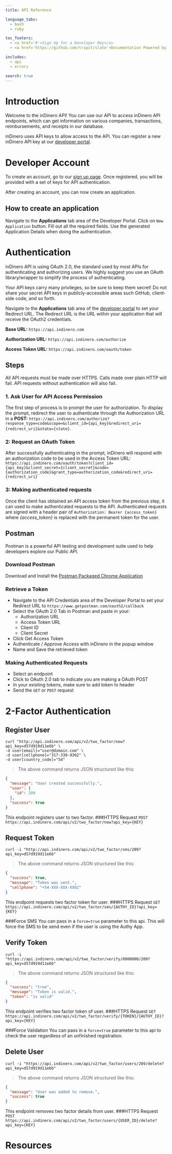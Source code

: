 ```yaml
---
title: API Reference

language_tabs:
  - bash
  - ruby

toc_footers:
  - <a href='#'>Sign Up for a Developer Key</a>
  - <a href='https://github.com/tripit/slate'>Documentation Powered by Slate</a>

includes:
  - api
  - errors

search: true
---
```


# Introduction

Welcome to the inDinero API! You can use our API to access inDinero API endpoints, which can get information on various companies, transactions, reimbursements, and receipts in our database.

inDinero uses API keys to allow access to the API. You can register a new inDinero API key at our [developer portal](https://api.indinero.com/).

# Developer Account

To create an account, go to our [sign up page](https://api.indinero.com/developer/sign_up). Once registered, you will be provided with a set of keys for API authentication.

After creating an account, you can now create an application.

## How to create an application

Navigate to the **Applications** tab area of the Developer Portal. Click on `New Application` button. Fill out all the required fields. Use the generated Application Details when doing the authentication.

# Authentication

inDinero API is using OAuth 2.0, the standard used by most APIs for authenticating and authorizing users. We highly suggest you use an OAuth library/wrapper to simplify the process of authenticating.

Your API keys carry many privileges, so be sure to keep them secret! Do not share your secret API keys in publicly-accessible areas such GitHub, client-side code, and so forth.

Navigate to the **Applications** tab area of the [developer portal](https://api.indinero.com/) to set your Redirect URL. The Redirect URL is the URL within your application that will receive the OAuth2 credentials.

**Base URL:** `https://api.indinero.com`

**Authorization URL:** `https://api.indinero.com/authorize`

**Access Token URL:** `https://api.indinero.com/oauth/token`

## Steps

All API requests must be made over HTTPS. Calls made over plain HTTP will fail. API requests without authentication will also fail.

### 1. Ask User for API Access Permission
The first step of process is to prompt the user for authorization. To display the prompt, redirect the user to authenticate through the Authorization URL in a **POST:** `https://api.indinero.com/authorize?response_type=code&scope=&client_id={api_key}&redirect_uri={redirect_uri}&state={state}`.

### 2: Request an OAuth Token
After successfully authenticating in the prompt, inDinero will respond with an authorization code to be used in the Access Token URL: `https://api.indinero.com/oauth/token?client_id={api_key}&client_secret={client_secret}&code={authorization_code}&grant_type=authorization_code&redirect_uri={redirect_uri}`

### 3: Making authenticated requests
Once the client has obtained an API access token from the previous step, it can used to make authenticated requests to the API. Authenticated requests are signed with a header pair of `Authorization: Bearer {access_token}` where *{access_token}* is replaced with the permanent token for the user.

## Postman

Postman is a powerful API testing and development suite used to help developers explore our Public API.

### Download Postman
Download and Install the [Postman Packaged Chrome Application](https://www.getpostman.com/)

### Retrieve a Token

* Navigate to the API Credentials area of the Developer Portal to set your Redirect URL to `https://www.getpostman.com/oauth2/callback`
* Select the OAuth 2.0 Tab in Postman and paste in your:
    * Authorization URL
    * Access Token URL
    * Client ID
    * Client Secret
* Click Get Access Token
* Authenticate / Approve Access with inDinero in the popup window
* Name and Save the retrieved token

### Making Authenticated Requests
* Select an endpoint
* Click to OAuth 2.0 tab to indicate you are making a OAuth POST
* In your existing tokens, make sure to add token to header
* Send the `GET` or `POST` request

# 2-Factor Authentication

## Register User
```shell
curl "http://api.indinero.com/api/v2/two_factor/new?api_key=d57d919d11e6b" \
-d user[email]="user@domain.com" \
-d user[cellphone]="317-338-9302" \
-d user[country_code]="54"
```

> The above command returns JSON structured like this:

```json
{
  "message": "User created successfully.",
  "user": {
    "id": 209
  },
  "success": true
}
```

This endpoint registers user to two factor.
###HTTPS Request
`POST https://api.indinero.com/api/v2/two_factor/new?api_key={KEY}`

## Request Token
```shell
curl -i "http://api.indinero.com/api/v2/two_factor/sms/209?api_key=d57d919d11e6b"
```

> The above command returns JSON structured like this:

```json
{
  "success": true,
  "message": "Token was sent.",
  "cellphone": "+54-XXX-XXX-XX02"
}
```

This endpoint requests two factor token for user.
###HTTPS Request
`GET https://api.indinero.com/api/v2/two_factor/sms/{AUTHY_ID}?api_key={KEY}`

###Force SMS
You can pass in a `force=true` parameter to this api. This will force the SMS to be send even if the user is using the Authy App.

## Verify Token
```shell
curl -i "https://api.indinero.com/api/v2/two_factor/verify/0000000/209?api_key=d57d919d11e6b"
```

> The above command returns JSON structured like this:

```json
{
  "success": "true",
  "message": "Token is valid.",
  "token": "is valid"
}
```

This endpoint verifies two factor token of user.
###HTTPS Request
`GET https://api.indinero.com/api/v2/two_factor/verify/{TOKEN}/{AUTHY_ID}?api_key={KEY}`

###Force Validation
You can pass in a `force=true` parameter to this api to check the user regardless of an unfinished registration.

## Delete User
```shell
curl -i "https://api.indinero.com/api/v2/two_factor/users/209/delete?api_key=d57d919d11e6b"
```

> The above command returns JSON structured like this:

```json
{
  "message": "User was added to remove.",
  "success": true
}
```

This endpoint removes two factor details from user.
###HTTPS Request
`POST https://api.indinero.com/api/v2/two_factor/users/{USER_ID}/delete?api_key={KEY}`

# Resources
